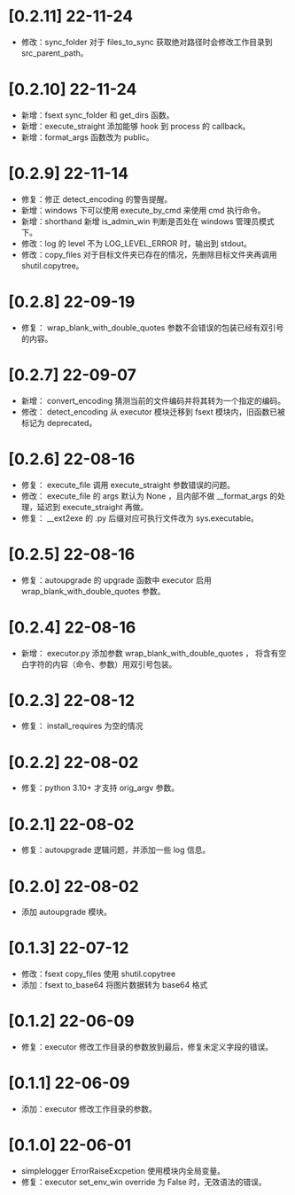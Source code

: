 # [0.2.11] 22-11-24

- 修改：sync_folder 对于 files_to_sync 获取绝对路径时会修改工作目录到 src_parent_path。

# [0.2.10] 22-11-24

- 新增：fsext sync_folder 和 get_dirs 函数。
- 新增：execute_straight 添加能够 hook 到 process 的 callback。
- 新增：format_args 函数改为 public。

# [0.2.9] 22-11-14

- 修复：修正 detect_encoding 的警告提醒。
- 新增：windows 下可以使用 execute_by_cmd 来使用 cmd 执行命令。
- 新增：shorthand 新增 is_admin_win 判断是否处在 windows 管理员模式下。
- 修改：log 的 level 不为 LOG_LEVEL_ERROR 时，输出到 stdout。
- 修改：copy_files 对于目标文件夹已存在的情况，先删除目标文件夹再调用 shutil.copytree。

# [0.2.8] 22-09-19

- 修复： wrap_blank_with_double_quotes 参数不会错误的包装已经有双引号的内容。

# [0.2.7] 22-09-07

- 新增： convert_encoding 猜测当前的文件编码并将其转为一个指定的编码。
- 修改： detect_encoding 从 executor 模块迁移到 fsext 模块内，旧函数已被标记为 deprecated。

# [0.2.6] 22-08-16

- 修复： execute_file 调用 execute_straight 参数错误的问题。
- 修改： execute_file 的 args 默认为 None ，且内部不做 __format_args 的处理，延迟到 execute_straight 再做。
- 修复： __ext2exe 的 .py 后缀对应可执行文件改为 sys.executable。

# [0.2.5] 22-08-16

- 修复：autoupgrade 的 upgrade 函数中 executor 启用 wrap_blank_with_double_quotes 参数。

# [0.2.4] 22-08-16

- 新增： executor.py 添加参数 wrap_blank_with_double_quotes ， 将含有空白字符的内容（命令、参数）用双引号包装。

# [0.2.3] 22-08-12

- 修复： install_requires 为空的情况

# [0.2.2] 22-08-02

- 修复：python 3.10+ 才支持 orig_argv 参数。

# [0.2.1] 22-08-02

- 修复：autoupgrade 逻辑问题，并添加一些 log 信息。

# [0.2.0] 22-08-02

- 添加 autoupgrade 模块。

# [0.1.3] 22-07-12 

- 修改：fsext copy_files 使用 shutil.copytree
- 添加：fsext to_base64 将图片数据转为 base64 格式

# [0.1.2] 22-06-09

- 修复：executor 修改工作目录的参数放到最后，修复未定义字段的错误。

# [0.1.1] 22-06-09

- 添加：executor 修改工作目录的参数。

# [0.1.0] 22-06-01

- simplelogger ErrorRaiseExcpetion 使用模块内全局变量。
- 修复：executor set_env_win override 为 False 时，无效语法的错误。